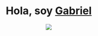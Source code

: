<div align="center">
  <h1>Hola, soy <a href="https://www.instagram.com/gamborin_/">Gabriel</a></h1>
</div>
<p align="center">
  	<a href="https://github.com/DenverCoder1/readme-typing-svg"
		><img
			src="https://readme-typing-svg.herokuapp.com?font=Time+New+Roman&color=cyan&size=25&center=true&vCenter=true&width=600&height=100&lines=Gabriel+Gutierrez+P;&hearts;++;Engineering Dev+at+ITZ,;Computer+Science+Student,;Musician,;Active+Learner/Researcher,;Love+to+learn+new+stuffs..<3"
	/></a>
</p>
<!--
**Gabriel-Woodsprite/Gabriel-Woodsprite** is a ✨ _special_ ✨ repository because its `README.md` (this file) appears on your GitHub profile.

Here are some ideas to get you started:

- 🔭 I’m currently working on ...
- 🌱 I’m currently learning ...
- 👯 I’m looking to collaborate on ...
- 🤔 I’m looking for help with ...
- 💬 Ask me about ...
- 📫 How to reach me: ...
- 😄 Pronouns: ...
- ⚡ Fun fact: ...
-->
